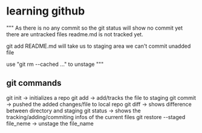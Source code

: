 # learning github
 """ 
 As there is no any commit so the 
 git status will show no commit yet 
 there are untracked files readme.md is not tracked
 yet.

git add README.md will take us to staging area
we can't commit unadded file

use "git rm --cached <file>..." to unstage
 """
## git commands

git init -> initializes a repo 
git add -> add/tracks the file to staging
git commit -> pushed the added changes/file to local repo
git diff -> shows difference between directory and staging
git status -> shows the tracking/adding/commiting infos of the current files
git restore --staged file_neme -> unstage the file_name
